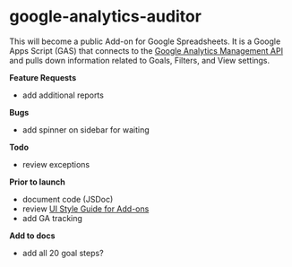 # google-analytics-auditor
This will become a public Add-on for Google Spreadsheets. It is a Google Apps Script (GAS) that connects to the [Google Analytics Management API](https://developers.google.com/analytics/devguides/config/mgmt/v3/) and pulls down information related to Goals, Filters, and View settings.

**Feature Requests**
 - add additional reports

**Bugs**
 - add spinner on sidebar for waiting

 **Todo**
 - review exceptions

**Prior to launch**
 - document code (JSDoc)
 - review [UI Style Guide for Add-ons](https://developers.google.com/apps-script/add-ons/style)
 - add GA tracking


**Add to docs**
 - add all 20 goal steps?